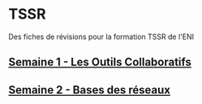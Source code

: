 # TSSR  
Des fiches de révisions pour la formation TSSR de l'ENI
## [Semaine 1 - Les Outils Collaboratifs](https://github.com/Addleo/TSSR/tree/S01-Outils_collaboratifs)  
  
## [Semaine 2 - Bases des réseaux](https://github.com/Addleo/TSSR/tree/S02-Bases_des_r%C3%A9seaux)  
